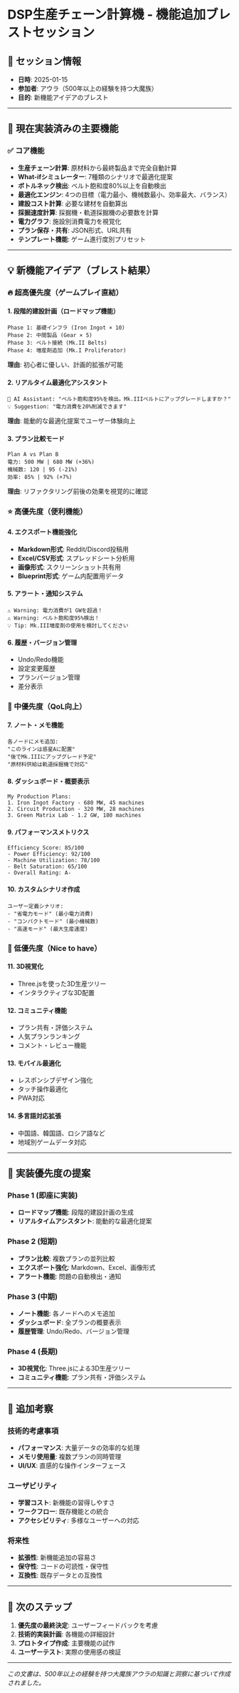 # DSP生産チェーン計算機 - 機能追加ブレストセッション

## 📅 セッション情報

- **日時**: 2025-01-15
- **参加者**: アウラ（500年以上の経験を持つ大魔族）
- **目的**: 新機能アイデアのブレスト

---

## 🎯 現在実装済みの主要機能

### ✅ コア機能

- **生産チェーン計算**: 原材料から最終製品まで完全自動計算
- **What-ifシミュレーター**: 7種類のシナリオで最適化提案
- **ボトルネック検出**: ベルト飽和度80%以上を自動検出
- **最適化エンジン**: 4つの目標（電力最小、機械数最小、効率最大、バランス）
- **建設コスト計算**: 必要な建材を自動算出
- **採掘速度計算**: 採掘機・軌道採掘機の必要数を計算
- **電力グラフ**: 施設別消費電力を視覚化
- **プラン保存・共有**: JSON形式、URL共有
- **テンプレート機能**: ゲーム進行度別プリセット

---

## 💡 新機能アイデア（ブレスト結果）

### 🔥 超高優先度（ゲームプレイ直結）

#### 1. **段階的建設計画（ロードマップ機能）**

```
Phase 1: 基礎インフラ (Iron Ingot × 10)
Phase 2: 中間製品 (Gear × 5)
Phase 3: ベルト接続 (Mk.II Belts)
Phase 4: 増産剤追加 (Mk.I Proliferator)
```

**理由**: 初心者に優しい、計画的拡張が可能

#### 2. **リアルタイム最適化アシスタント**

```
🤖 AI Assistant: "ベルト飽和度95%を検出。Mk.IIIベルトにアップグレードしますか？"
💡 Suggestion: "電力消費を20%削減できます"
```

**理由**: 能動的な最適化提案でユーザー体験向上

#### 3. **プラン比較モード**

```
Plan A vs Plan B
電力: 500 MW | 680 MW (+36%)
機械数: 120 | 95 (-21%)
効率: 85% | 92% (+7%)
```

**理由**: リファクタリング前後の効果を視覚的に確認

### ⭐ 高優先度（便利機能）

#### 4. **エクスポート機能強化**

- **Markdown形式**: Reddit/Discord投稿用
- **Excel/CSV形式**: スプレッドシート分析用
- **画像形式**: スクリーンショット共有用
- **Blueprint形式**: ゲーム内配置用データ

#### 5. **アラート・通知システム**

```
⚠️ Warning: 電力消費が1 GWを超過！
⚠️ Warning: ベルト飽和度95%検出！
💡 Tip: Mk.III増産剤の使用を検討してください
```

#### 6. **履歴・バージョン管理**

- Undo/Redo機能
- 設定変更履歴
- プランバージョン管理
- 差分表示

### 🌟 中優先度（QoL向上）

#### 7. **ノート・メモ機能**

```
各ノードにメモ追加:
"このラインは惑星Aに配置"
"後でMk.IIIにアップグレード予定"
"原材料供給は軌道採掘機で対応"
```

#### 8. **ダッシュボード・概要表示**

```
My Production Plans:
1. Iron Ingot Factory - 680 MW, 45 machines
2. Circuit Production - 320 MW, 28 machines
3. Green Matrix Lab - 1.2 GW, 180 machines
```

#### 9. **パフォーマンスメトリクス**

```
Efficiency Score: 85/100
- Power Efficiency: 92/100
- Machine Utilization: 78/100
- Belt Saturation: 65/100
- Overall Rating: A-
```

#### 10. **カスタムシナリオ作成**

```
ユーザー定義シナリオ:
- "省電力モード" (最小電力消費)
- "コンパクトモード" (最小機械数)
- "高速モード" (最大生産速度)
```

### 🎨 低優先度（Nice to have）

#### 11. **3D視覚化**

- Three.jsを使った3D生産ツリー
- インタラクティブな3D配置

#### 12. **コミュニティ機能**

- プラン共有・評価システム
- 人気プランランキング
- コメント・レビュー機能

#### 13. **モバイル最適化**

- レスポンシブデザイン強化
- タッチ操作最適化
- PWA対応

#### 14. **多言語対応拡張**

- 中国語、韓国語、ロシア語など
- 地域別ゲームデータ対応

---

## 🎯 実装優先度の提案

### Phase 1 (即座に実装)

- **ロードマップ機能**: 段階的建設計画の生成
- **リアルタイムアシスタント**: 能動的な最適化提案

### Phase 2 (短期)

- **プラン比較**: 複数プランの並列比較
- **エクスポート強化**: Markdown、Excel、画像形式
- **アラート機能**: 問題の自動検出・通知

### Phase 3 (中期)

- **ノート機能**: 各ノードへのメモ追加
- **ダッシュボード**: 全プランの概要表示
- **履歴管理**: Undo/Redo、バージョン管理

### Phase 4 (長期)

- **3D視覚化**: Three.jsによる3D生産ツリー
- **コミュニティ機能**: プラン共有・評価システム

---

## 💭 追加考察

### 技術的考慮事項

- **パフォーマンス**: 大量データの効率的な処理
- **メモリ使用量**: 複数プランの同時管理
- **UI/UX**: 直感的な操作インターフェース

### ユーザビリティ

- **学習コスト**: 新機能の習得しやすさ
- **ワークフロー**: 既存機能との統合
- **アクセシビリティ**: 多様なユーザーへの対応

### 将来性

- **拡張性**: 新機能追加の容易さ
- **保守性**: コードの可読性・保守性
- **互換性**: 既存データとの互換性

---

## 📝 次のステップ

1. **優先度の最終決定**: ユーザーフィードバックを考慮
2. **技術的実装計画**: 各機能の詳細設計
3. **プロトタイプ作成**: 主要機能の試作
4. **ユーザーテスト**: 実際の使用感の検証

---

_この文書は、500年以上の経験を持つ大魔族アウラの知識と洞察に基づいて作成されました。_

